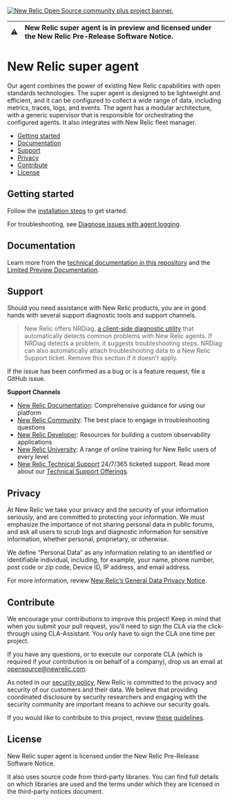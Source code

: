 <a href="https://opensource.newrelic.com/oss-category/#community-plus"><picture><source media="(prefers-color-scheme: dark)" srcset="https://github.com/newrelic/opensource-website/raw/main/src/images/categories/dark/Community_Plus.png"><source media="(prefers-color-scheme: light)" srcset="https://github.com/newrelic/opensource-website/raw/main/src/images/categories/Community_Plus.png"><img alt="New Relic Open Source community plus project banner." src="https://github.com/newrelic/opensource-website/raw/main/src/images/categories/Community_Plus.png"></picture></a>

| ⚠️ | New Relic super agent is in preview and licensed under the New Relic Pre-Release Software Notice. |
|---------------|:------------------------|

# New Relic super agent

Our agent combines the power of existing New Relic capabilities with open standards technologies. The super agent is designed to be lightweight and efficient, and it can be configured to collect a wide range of data, including metrics, traces, logs, and events. 
The agent has a modular architecture, with a generic supervisor that is responsible for orchestrating the configured agents. It also integrates with New Relic fleet manager. 

- [Getting started](#getting-started)
- [Documentation](#documentation)
- [Support](#support)
- [Privacy](#privacy)
- [Contribute](#contribute)
- [License](#license)

## Getting started

Follow the [installation steps](https://docs-preview.newrelic.com/docs/new-relic-super-agent#quickstart) to get started.

For troubleshooting, see [Diagnose issues with agent logging](https://docs-preview.newrelic.com/docs/new-relic-super-agent#troubleshooting).

## Documentation

Learn more from the [technical documentation in this repository](/docs/README.md) and the [Limited Preview Documentation](https://docs-preview.newrelic.com/docs/new-relic-super-agent).

## Support

Should you need assistance with New Relic products, you are in good hands with several support diagnostic tools and support channels.

>New Relic offers NRDiag, [a client-side diagnostic utility](https://docs.newrelic.com/docs/using-new-relic/cross-product-functions/troubleshooting/new-relic-diagnostics) that automatically detects common problems with New Relic agents. If NRDiag detects a problem, it suggests troubleshooting steps. NRDiag can also automatically attach troubleshooting data to a New Relic Support ticket. Remove this section if it doesn't apply.

If the issue has been confirmed as a bug or is a feature request, file a GitHub issue.

**Support Channels**

* [New Relic Documentation](https://docs.newrelic.com): Comprehensive guidance for using our platform
* [New Relic Community](https://forum.newrelic.com/): The best place to engage in troubleshooting questions
* [New Relic Developer](https://developer.newrelic.com/): Resources for building a custom observability applications
* [New Relic University](https://learn.newrelic.com/): A range of online training for New Relic users of every level
* [New Relic Technical Support](https://support.newrelic.com/) 24/7/365 ticketed support. Read more about our [Technical Support Offerings](https://docs.newrelic.com/docs/licenses/license-information/general-usage-licenses/support-plan).

## Privacy

At New Relic we take your privacy and the security of your information seriously, and are committed to protecting your information. We must emphasize the importance of not sharing personal data in public forums, and ask all users to scrub logs and diagnostic information for sensitive information, whether personal, proprietary, or otherwise.

We define “Personal Data” as any information relating to an identified or identifiable individual, including, for example, your name, phone number, post code or zip code, Device ID, IP address, and email address.

For more information, review [New Relic’s General Data Privacy Notice](https://newrelic.com/termsandconditions/privacy).

## Contribute

We encourage your contributions to improve this project! Keep in mind that when you submit your pull request, you'll need to sign the CLA via the click-through using CLA-Assistant. You only have to sign the CLA one time per project.

If you have any questions, or to execute our corporate CLA (which is required if your contribution is on behalf of a company), drop us an email at opensource@newrelic.com.

As noted in our [security policy](../../security/policy), New Relic is committed to the privacy and security of our customers and their data. We believe that providing coordinated disclosure by security researchers and engaging with the security community are important means to achieve our security goals.

If you would like to contribute to this project, review [these guidelines](./CONTRIBUTING.md).

## License

New Relic super agent is licensed under the New Relic Pre-Release Software Notice.

It also uses source code from third-party libraries. You can find full details on which libraries are used and the terms under which they are licensed in the third-party notices document.
